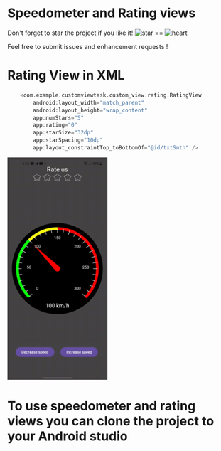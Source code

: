 # Speedometer and Rating views

Don't forget to star the project if you like it! 
![star](https://user-images.githubusercontent.com/15737675/39397370-85f5b294-4afe-11e8-9c02-0dfdf014136a.png)
 == ![heart](https://user-images.githubusercontent.com/15737675/39397367-6e312c2e-4afe-11e8-9fbf-32001b0165a1.png)
 
Feel free to submit issues and enhancement requests !

# Rating View in XML
```Kotlin
    <com.example.customviewtask.custom_view.rating.RatingView
        android:layout_width="match_parent"
        android:layout_height="wrap_content"
        app:numStars="5"
        app:rating="0"
        app:starSize="32dp"
        app:starSpacing="10dp"
        app:layout_constraintTop_toBottomOf="@id/txtSmth" />

```

<img src="https://github.com/ksanjardev/speedometer_and_rating_view/blob/master/Screen_recording_20241218_163540.gif" height="500"/>

# To use speedometer and rating views you can clone the project to your Android studio
